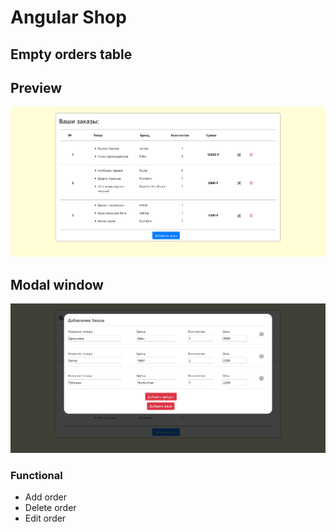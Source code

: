 # Angular Shop

 Empty orders table 
-----------------------------------
## Preview
![alt text](./src/picture-for-readme/1.png)

## Modal window
![alt text](./src/picture-for-readme/2.png)

### Functional
* Add order
* Delete order
* Edit order

